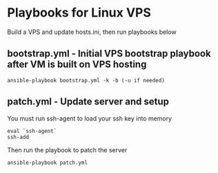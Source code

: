 # Playbooks for Linux VPS

Build a VPS and update hosts.ini, then run playbooks below


## bootstrap.yml - Initial VPS bootstrap playbook after VM is built on VPS hosting

```
ansible-playbook bootstrap.yml -k -b (-u if needed)
```

## patch.yml - Update server and setup 

You must run ssh-agent to load your ssh key into memory
```
eval `ssh-agent`
ssh-add
```

Then run the playbook to patch the server


```
ansible-playbook patch.yml
```
